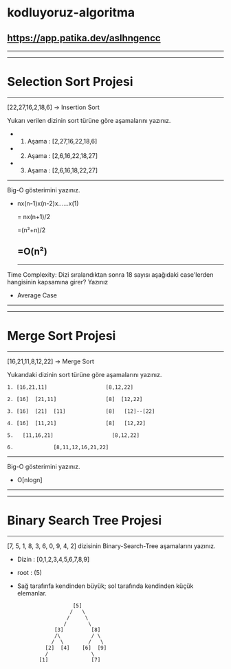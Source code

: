 # kodluyoruz-algoritma
## https://app.patika.dev/aslhngencc
---
---
# Selection Sort Projesi
---
[22,27,16,2,18,6] -> Insertion Sort

Yukarı verilen dizinin sort türüne göre aşamalarını yazınız.



* 1. Aşama : [2,27,16,22,18,6]
* 2. Aşama : [2,6,16,22,18,27]
* 3. Aşama : [2,6,16,18,22,27]

---
Big-O gösterimini yazınız.



* nx(n-1)x(n-2)x......x(1)

  = nx(n+1)/2

  =(n²+n)/2

   ## =O(n²)
   ---
Time Complexity: Dizi sıralandıktan sonra 18 sayısı aşağıdaki case'lerden hangisinin kapsamına girer? Yazınız

   * Average Case

   ---
   ---
   # Merge Sort Projesi
   ---
   [16,21,11,8,12,22] -> Merge Sort

   Yukarıdaki dizinin sort türüne göre aşamalarını yazınız.

    1. [16,21,11]                   [8,12,22]
            
    2. [16]  [21,11]                [8]  [12,22]

    3. [16]  [21]  [11]             [8]   [12]--[22] 

    4. [16]  [11,21]                [8]   [12,22]
                    
    5.   [11,16,21]                   [8,12,22]

    6.             [8,11,12,16,21,22]    
---
Big-O gösterimini yazınız.
* O[nlogn]
---
---
# Binary Search Tree Projesi
---
[7, 5, 1, 8, 3, 6, 0, 9, 4, 2] dizisinin Binary-Search-Tree aşamalarını yazınız.

* Dizin : [0,1,2,3,4,5,6,7,8,9]
* root : (5)
* Sağ tarafınfa kendinden büyük; sol tarafında kendinden küçük elemanlar.

                        [5]
                       /   \
                      /     \
                     /       \
                  [3]         [8] 
                  /\          / \
                 /  \        /   \
               [2]  [4]    [6]  [9]
               /              \
             [1]              [7]


